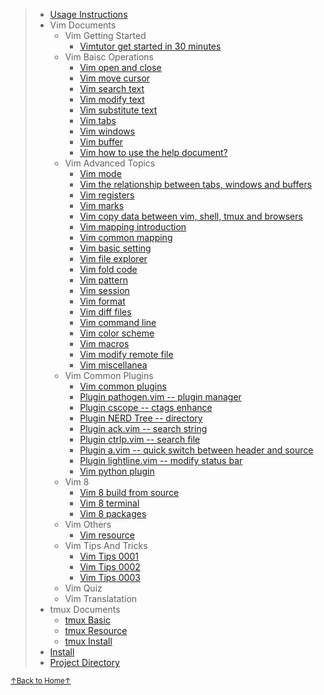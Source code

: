 > * [Usage Instructions](README_02_how_to_use_this_document.md)
> * Vim Documents
>     * Vim Getting Started
>         * [Vimtutor get started in 30 minutes](README_vim_tutor.md)
>     * Vim Baisc Operations
>         * [Vim open and close](README_vim_1.1_open_close.md)
>         * [Vim move cursor](README_vim_1.2_move_cursor.md)
>         * [Vim search text](README_vim_1.3_search.md)
>         * [Vim modify text](README_vim_1.4_modify.md)
>         * [Vim substitute text](README_vim_1.5_substitute.md)
>         * [Vim tabs](README_vim_1.6_tab.md)
>         * [Vim windows](README_vim_1.7_windows.md)
>         * [Vim buffer](README_vim_1.8_buffer.md)
>         * [Vim how to use the help document?](README_vim_1_how_to_find_help.md)
>     * Vim Advanced Topics
>         * [Vim mode](README_vim_2_mode.md)
>         * [Vim the relationship between tabs, windows and buffers](README_vim_2_tab_windows_buffer.md)
>         * [Vim registers](README_vim_2_registers.md)
>         * [Vim marks](README_vim_2_mark.md)
>         * [Vim copy data between vim, shell, tmux and browsers](README_vim_2_copydata.md)
>         * [Vim mapping introduction](README_vim_2_mapping_introduction.md)
>         * [Vim common mapping](README_vim_2_mapping_common_used.md)
>         * [Vim basic setting](README_vim_2_basicsetting.md)
>         * [Vim file explorer](README_vim_2_file_explorer.md)
>         * [Vim fold code](README_vim_2_fold.md)
>         * [Vim pattern](README_vim_2_pattern.md)
>         * [Vim session](README_vim_2_session.md)
>         * [Vim format](README_vim_2_format.md)
>         * [Vim diff files](README_vim_2_vimdiff.md)
>         * [Vim command line](README_vim_2_cmdline.md)
>         * [Vim color scheme](README_vim_2_colorscheme.md)
>         * [Vim macros](README_vim_2_macros.md)
>         * [Vim modify remote file](README_vim_2_modify_remote_file.md)
>         * [Vim miscellanea](README_vim_2_miscellanea.md)
>     * Vim Common Plugins
>         * [Vim common plugins](README_vim_3.1_plugin.md)
>         * [Plugin pathogen.vim -- plugin manager](README_vim_3.2_plugin_pathogen.md)
>         * [Plugin cscope -- ctags enhance](README_vim_3.3_plugin_cscope.md)
>         * [Plugin NERD Tree -- directory](README_vim_3.4_plugin_nerdtree.md)
>         * [Plugin ack.vim -- search string](README_vim_3.5_plugin_ack.md)
>         * [Plugin ctrlp.vim -- search file](README_vim_3.6_plugin_ctrlp.md)
>         * [Plugin a.vim -- quick switch between header and source](README_vim_3.7_plugin_a.md)
>         * [Plugin lightline.vim -- modify status bar](README_vim_3_plugin_lightline.md)
>         * [Vim python plugin](README_vim_3_plugin_python.md)
>     * Vim 8
>         * [Vim 8 build from source](README_vim_4_build.md)
>         * [Vim 8 terminal](README_vim_4_terminal.md)
>         * [Vim 8 packages](README_vim_4_packages.md)
>     * Vim Others
>         * [Vim resource](README_vim_resource.md)
>     * Vim Tips And Tricks
>         * [Vim Tips 0001](README_vim_tips_0001.md)
>         * [Vim Tips 0002](README_vim_tips_0002.md)
>         * [Vim Tips 0003](README_vim_tips_0003.md)
>     * Vim Quiz
>     * Vim Translatation
> * tmux Documents
>     * [tmux Basic](README_tmux_basic.md)
>     * [tmux Resource](README_tmux_resource.md)
>     * [tmux Install](README_tmux_install.md)
> * [Install](README_03_install.md)
> * [Project Directory](README_04_project_directory.md)

<a href='https://github.com/MDGSF/MyVim'><small>↑Back to Home↑</small></a>

